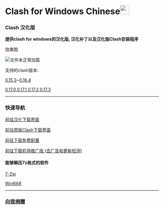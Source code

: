 # Clash for Windows Chinese<img src="https://github.com/ender-zhao/Clash-for-Windows_Chinese/blob/main/image/image_clash.png?raw=true" width="30" height="30">
### Clash 汉化版

**提供clash for windows的汉化版, 汉化补丁以及汉化版Clash安装程序**

效果图

![文件未正常加载](https://github.com/ender-zhao/Clash-for-Windows_Chinese/blob/main/image/Image_Clash_Chinese-0.17.3.png?raw=true)

支持的clash版本: 

[0.15.3](https://github.com/ender-zhao/Clash-for-Windows_Chinese/releases/tag/Clash-V0.15.3_CN-V4)~[0.16.4](https://github.com/ender-zhao/Clash-for-Windows_Chinese/releases/tag/Clash-V0.16.4_CN)

[0.17.0](https://github.com/ender-zhao/Clash-for-Windows_Chinese/releases/tag/Clash-V0.17.0_CN),[0.17.1](https://github.com/ender-zhao/Clash-for-Windows_Chinese/releases/tag/Clash-V0.17.1_CN),[0.17.2](https://github.com/ender-zhao/Clash-for-Windows_Chinese/releases/tag/Clash-V0.17.2_CN),[0.17.3](https://github.com/ender-zhao/Clash-for-Windows_Chinese/releases/tag/Clash-V0.17.3_CN)[](https://raw.githubusercontent.com/ender-zhao/Clash-for-Windows_Chinese/main/chinese_file/Update)[](https://raw.githubusercontent.com/ender-zhao/Clash-for-Windows_Chinese/main/chinese_file/Update-New)

***
### 快速导航
[前往汉化下载界面](https://github.com/ender-zhao/Clash-for-Windows_Chinese/releases)

[前往原版Clash下载界面](https://github.com/Fndroid/clash_for_windows_pkg/releases)

[前往下载免费配置](https://github.com/ender-zhao/Clash_Configuration)

[前往下载机场推广版 (去广告和更新检测)](https://github.com/ender-zhao/Clash-for-Windows_Chinese/releases/tag/Clash-custom-made)

#### 能够解压7z格式的软件

[7-Zip](https://www.7-zip.org/)

[WinRAR](https://www.rarlab.com/)

***
### [向我捐赠](https://github.com/ender-zhao/EZc)

